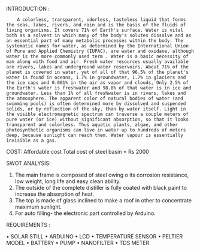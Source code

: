 INTRODUCTION :
 
        A colorless, transparent, odorless, tasteless liquid that forms the seas, lakes, rivers, and rain and is the basis of the fluids of living organisms. It covers 71% of Earth's surface. Water is vital both as a solvent in which many of the body's solutes dissolve and as an essential part of many metabolic processes within the body. The systematic names for water, as determined by the International Union of Pure and Applied Chemistry (IUPAC), are water and oxidane, although water is the more commonly used term . Water is a basic necessity of man along with food and air. Fresh water resources usually available are rivers, lakes and underground water reservoirs. About 71% of the planet is covered in water, yet of all of that 96.5% of the planet's water is found in oceans, 1.7% in groundwater, 1.7% in glaciers and the ice caps and 0.001% in the air as vapor and clouds, Only 2.5% of the Earth's water is freshwater and 98.8% of that water is in ice and groundwater. Less than 1% of all freshwater is in rivers, lakes and the atmosphere. The apparent color of natural bodies of water (and swimming pools) is often determined more by dissolved and suspended solids, or by reflection of the sky, than by water itself. Light in the visible electromagnetic spectrum can traverse a couple meters of pure water (or ice) without significant absorption, so that it looks transparent and colorless. Thus aquatic plants, algae, and other photosynthetic organisms can live in water up to hundreds of meters deep, because sunlight can reach them. Water vapour is essentially invisible as a gas. 

COST:
     Affordable cost 
    Total cost of steel basin = Rs 2000


SWOT ANALYSIS:
   
   1.	The main frame is composed of steel owing o its corrosion resistance, low weight, long life and easy clean ability.
   2.	The outside of the complete distiller is fully coated with black paint to increase the absorption of heat.
   3.	The top is made of glass inclined to make a roof in other to concentrate maximum sunlight.
   4.	For auto filling- the electronic part controlled by Arduino.

REQUIREMENTS :

 •	SOLAR STILL
 •	ARDUINO
 •	LCD
 •	TEMPERATURE SENSOR
 •	PELTIER MODEL
 •	BATTERY
 •	PUMP
 •	NANOFILTER
 •	TDS METER


